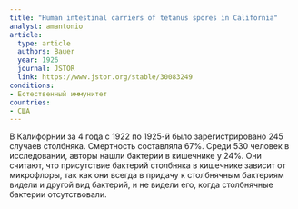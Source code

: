 ```yaml
---
title: "Human intestinal carriers of tetanus spores in California"
analyst: amantonio
article:
  type: article
  authors: Bauer
  year: 1926
  journal: JSTOR
  link: https://www.jstor.org/stable/30083249
conditions:
- Естественный иммунитет
countries:
- США
---
```


В Калифорнии за 4 года с 1922 по 1925-й было зарегистрировано 245 случаев столбняка. Смертность составляла 67%.
Среди 530 человек в исследовании, авторы нашли бактерии в кишечнике у 24%. Они считают, что присутствие бактерий столбняка в кишечнике зависит от микрофлоры, так как они всегда в придачу к столбнячным бактериям видели и другой вид бактерий, и не видели его, когда столбнячные бактерии отсутствовали.
